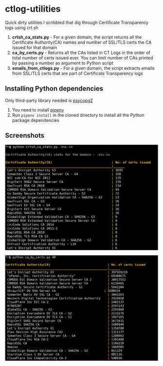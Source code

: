 # ctlog-utilities

Quick dirty utilities I scribbled that dig through Certificate Transparency logs using crt.sh


1. **crtsh_ca_stats.py** - For a given domain, the script returns all the Certificate Authority(CA) names and number of SSL/TLS certs the CA issued for that domain
2. **ca_by_certs.py** - Returns all the CAs listed in CT Logs in the order of total number of certs issued ever. You can limit number of CAs printed by passing a number as argument to Python script
3. **emails_from_ctlogs.py** - For a given domain, the script extracts emails from SSL/TLS certs that are part of Certificate Transparency logs

## Installing Python dependencies

Only third-party library needed is [psycopg2](initd.org/psycopg/docs/)

1. You need to install [pipenv](https://docs.pipenv.org/)
2. Run `pipenv install` in the cloned directory to install all the Python package dependencies

## Screenshots

![ca-stats](imgs/ca_stats.png)

![ca-by-certs](imgs/ca_by_certs.png)